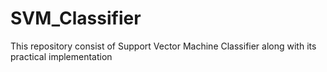 # SVM_Classifier
This repository consist of Support Vector Machine Classifier along with its practical implementation
